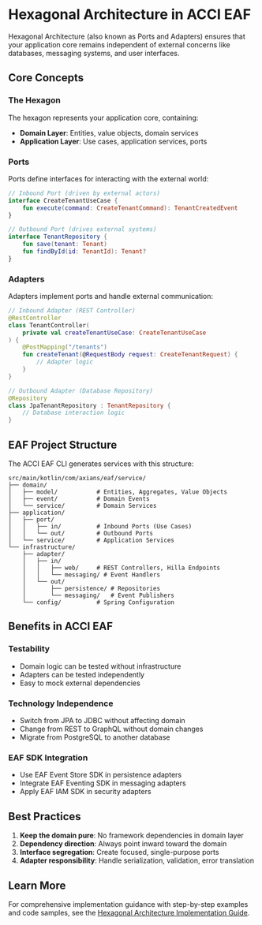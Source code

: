 # Hexagonal Architecture in ACCI EAF

Hexagonal Architecture (also known as Ports and Adapters) ensures that your application core remains
independent of external concerns like databases, messaging systems, and user interfaces.

## Core Concepts

### The Hexagon

The hexagon represents your application core, containing:

- **Domain Layer**: Entities, value objects, domain services
- **Application Layer**: Use cases, application services, ports

### Ports

Ports define interfaces for interacting with the external world:

```kotlin
// Inbound Port (driven by external actors)
interface CreateTenantUseCase {
    fun execute(command: CreateTenantCommand): TenantCreatedEvent
}

// Outbound Port (drives external systems)
interface TenantRepository {
    fun save(tenant: Tenant)
    fun findById(id: TenantId): Tenant?
}
```

### Adapters

Adapters implement ports and handle external communication:

```kotlin
// Inbound Adapter (REST Controller)
@RestController
class TenantController(
    private val createTenantUseCase: CreateTenantUseCase
) {
    @PostMapping("/tenants")
    fun createTenant(@RequestBody request: CreateTenantRequest) {
        // Adapter logic
    }
}

// Outbound Adapter (Database Repository)
@Repository
class JpaTenantRepository : TenantRepository {
    // Database interaction logic
}
```

## EAF Project Structure

The ACCI EAF CLI generates services with this structure:

```
src/main/kotlin/com/axians/eaf/service/
├── domain/
│   ├── model/           # Entities, Aggregates, Value Objects
│   ├── event/           # Domain Events
│   └── service/         # Domain Services
├── application/
│   ├── port/
│   │   ├── in/          # Inbound Ports (Use Cases)
│   │   └── out/         # Outbound Ports
│   └── service/         # Application Services
└── infrastructure/
    ├── adapter/
    │   ├── in/
    │   │   ├── web/     # REST Controllers, Hilla Endpoints
    │   │   └── messaging/ # Event Handlers
    │   └── out/
    │       ├── persistence/ # Repositories
    │       └── messaging/   # Event Publishers
    └── config/          # Spring Configuration
```

## Benefits in ACCI EAF

### Testability

- Domain logic can be tested without infrastructure
- Adapters can be tested independently
- Easy to mock external dependencies

### Technology Independence

- Switch from JPA to JDBC without affecting domain
- Change from REST to GraphQL without domain changes
- Migrate from PostgreSQL to another database

### EAF SDK Integration

- Use EAF Event Store SDK in persistence adapters
- Integrate EAF Eventing SDK in messaging adapters
- Apply EAF IAM SDK in security adapters

## Best Practices

1. **Keep the domain pure**: No framework dependencies in domain layer
2. **Dependency direction**: Always point inward toward the domain
3. **Interface segregation**: Create focused, single-purpose ports
4. **Adapter responsibility**: Handle serialization, validation, error translation

## Learn More

For comprehensive implementation guidance with step-by-step examples and code samples, see the
[Hexagonal Architecture Implementation Guide](./hexagonal-architecture-guide.md).
